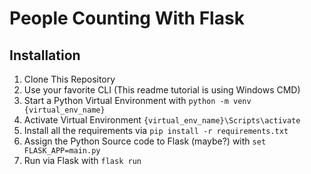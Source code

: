 # People Counting With Flask

## Installation 
1. Clone This Repository
2. Use your favorite CLI (This readme tutorial is using Windows CMD)
3. Start a Python Virtual Environment with `python -m venv {virtual_env_name}`
4. Activate Virtual Environment `{virtual_env_name}\Scripts\activate`
5. Install all the requirements via `pip install -r requirements.txt`
6. Assign the Python Source code to Flask (maybe?) with `set FLASK_APP=main.py`
7. Run via Flask with `flask run`
